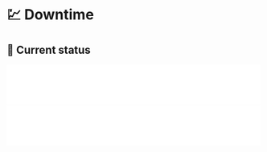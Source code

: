 # 💹 Downtime

## 🚥 Current status

<!-- <downtime-status> -->
![Main Site](/status/diswidgets.org-443.svg)
![Beta Site](/status/beta.diswidgets.org-443.svg)
<!-- <downtime-status/> -->
